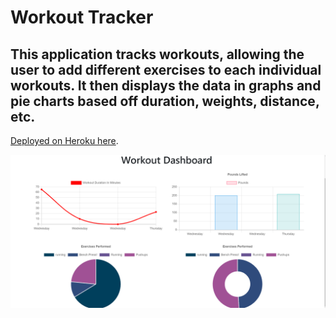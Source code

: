 # Workout Tracker

## This application tracks workouts, allowing the user to add different exercises to each individual workouts. It then displays the data in graphs and pie charts based off duration, weights, distance, etc.

[Deployed on Heroku here](https://floating-ridge-87037.herokuapp.com/).

![Dashboard](./public/workout.png)